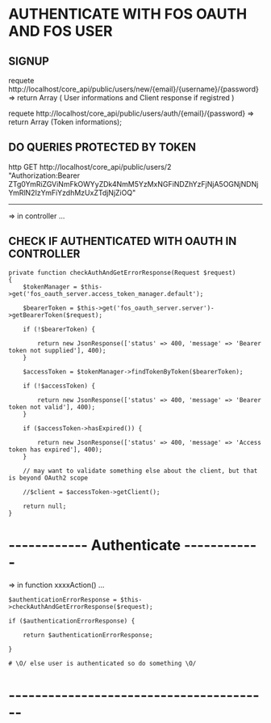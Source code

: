 AUTHENTICATE WITH FOS OAUTH AND FOS USER
========================================

SIGNUP
------
requete http://localhost/core_api/public/users/new/{email}/{username}/{password}
	=>  return Array ( User informations and Client response if registred )

requete http://localhost/core_api/public/users/auth/{email}/{password}
	=> return Array (Token informations);



DO QUERIES PROTECTED BY TOKEN
-----------------------------
http GET http://localhost/core_api/public/users/2 \
	"Authorization:Bearer ZTg0YmRiZGViNmFkOWYyZDk4NmM5YzMxNGFiNDZhYzFjNjA5OGNjNDNjYmRlN2IzYmFiYzdhMzUxZTdjNjZiOQ"


----------------------------------------------------------------------------------------------
=> in controller ...


CHECK IF AUTHENTICATED WITH OAUTH IN CONTROLLER
-----------------------------------------------

 	private function checkAuthAndGetErrorResponse(Request $request)
	{
	    $tokenManager = $this->get('fos_oauth_server.access_token_manager.default');

	    $bearerToken = $this->get('fos_oauth_server.server')->getBearerToken($request);
	    
	    if (!$bearerToken) {

	        return new JsonResponse(['status' => 400, 'message' => 'Bearer token not supplied'], 400);
	    }

	    $accessToken = $tokenManager->findTokenByToken($bearerToken);

	    if (!$accessToken) {

	        return new JsonResponse(['status' => 400, 'message' => 'Bearer token not valid'], 400);
	    }

	    if ($accessToken->hasExpired()) {

	        return new JsonResponse(['status' => 400, 'message' => 'Access token has expired'], 400);
	    }

	    // may want to validate something else about the client, but that is beyond OAuth2 scope
	    
	    //$client = $accessToken->getClient();

	    return null;
	}

# ------------ Authenticate ------------

=> in function xxxxAction() ...

    $authenticationErrorResponse = $this->checkAuthAndGetErrorResponse($request);
    
    if ($authenticationErrorResponse) {
    
        return $authenticationErrorResponse;
    
    }

    # \O/ else user is authenticated so do something \O/

# ----------------------------------------